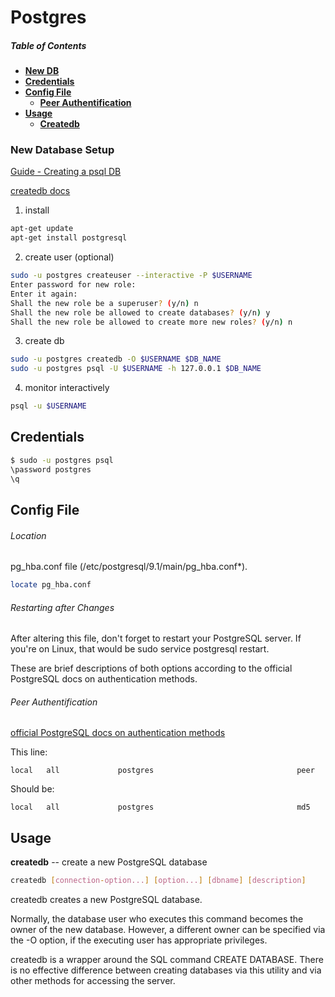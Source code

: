 # Postgres

<a name="table-of-contents"/>


##### Table of Contents
- [**New DB**](#new-db)
- [**Credentials**](#credentials)
- [**Config File**](#config-file)
    - [**Peer Authentification**](#peer-authentification)
- [**Usage**](#usage)
    - [**Createdb**](#createdb)



<a name="new-db"/>

### New Database Setup

[Guide - Creating a psql DB](https://www.postgresql.org/docs/7.4/tutorial-createdb.html)

[createdb docs](https://www.postgresql.org/docs/9.1/app-createdb.html)

1. install

```bash
apt-get update
apt-get install postgresql
```

2. create user (optional)

```bash
sudo -u postgres createuser --interactive -P $USERNAME
Enter password for new role:
Enter it again:
Shall the new role be a superuser? (y/n) n
Shall the new role be allowed to create databases? (y/n) y
Shall the new role be allowed to create more new roles? (y/n) n
```

3. create db

```bash
sudo -u postgres createdb -O $USERNAME $DB_NAME
sudo -u postgres psql -U $USERNAME -h 127.0.0.1 $DB_NAME
```

4. monitor interactively
```bash
psql -u $USERNAME
```


<a name="credentials"/>

## Credentials

```bash
$ sudo -u postgres psql
\password postgres
\q
```

<a name="config-file"/>

## Config File


###### Location 
pg_hba.conf file (/etc/postgresql/9.1/main/pg_hba.conf*).
```bash
locate pg_hba.conf
```
###### Restarting after Changes
After altering this file, don't forget to restart your PostgreSQL server. If you're on Linux, that would be sudo service postgresql restart.

These are brief descriptions of both options according to the official PostgreSQL docs on authentication methods.

<a name="peer-authentification"/>

###### Peer Authentification 

[official PostgreSQL docs on authentication methods](http://www.postgresql.org/docs/9.3/static/auth-methods.html)


This line:

```
local   all             postgres                                peer
```

Should be:

```
local   all             postgres                                md5
```



<a name="usage"/>

## Usage

<a name="createdb"/>

**createdb** -- create a new PostgreSQL database

```bash
createdb [connection-option...] [option...] [dbname] [description]
```
createdb creates a new PostgreSQL database.

Normally, the database user who executes this command becomes the owner of the new database. However, a different owner can be specified via the -O option, if the executing user has appropriate privileges.

createdb is a wrapper around the SQL command CREATE DATABASE. There is no effective difference between creating databases via this utility and via other methods for accessing the server.